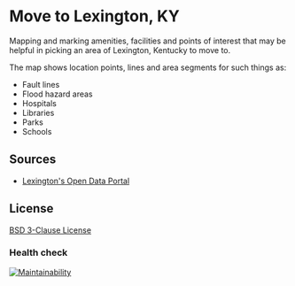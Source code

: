 # Move to Lexington, KY

Mapping and marking amenities, facilities and points of interest 
that may be helpful in picking an area of Lexington, Kentucky to move to.

The map shows location points, lines and area segments for such things as:

- Fault lines
- Flood hazard areas
- Hospitals
- Libraries
- Parks
- Schools

## Sources

- [Lexington's Open Data Portal](http://data.lexingtonky.gov/)

## License

[BSD 3-Clause License](http://opensource.org/licenses/BSD-3-Clause)

### Health check

[![Maintainability](https://api.codeclimate.com/v1/badges/cbd7405b7a1a81a36cba/maintainability)](https://codeclimate.com/github/randomecho/movetolexky/maintainability)
